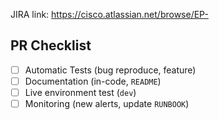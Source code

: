 JIRA link: https://cisco.atlassian.net/browse/EP-

## PR Checklist
- [ ] Automatic Tests (bug reproduce, feature)
- [ ] Documentation (in-code, `README`)
- [ ] Live environment test (`dev`)
- [ ] Monitoring (new alerts, update `RUNBOOK`)
